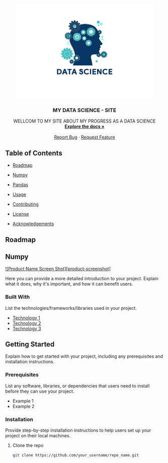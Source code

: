 <!-- PROJECT LOGO -->
<br />
<p align="center">
  <a href="https://github.com/your_username/repo_name">
    <img src="data-science-logo-icon.png" alt="Logo" >
  </a>

  <h3 align="center">MY DATA SCIENCE - SITE</h3>

  <p align="center">
    WELLCOM TO MY SITE ABOUT MY PROGRESS AS A DATA SCIENCE
    <br />
    <a href="https://github.com/adenadit/My-Data-Science-Site/"><strong>Explore the docs »</strong></a>
    <br />
    <br />
    <a href="https://github.com/your_username/repo_name/issues">Report Bug</a>
    ·
    <a href="https://github.com/your_username/repo_name/issues">Request Feature</a>
  </p>
</p>

<!-- TABLE OF CONTENTS -->
## Table of Contents

- [Roadmap](#roadmap)
- [Numpy](#Numpy)
- [Pandas](#Pandas)
- [Usage](#usage)

- [Contributing](#contributing)
- [License](#license)
- [Acknowledgements](#acknowledgements)


<!-- Roadmap -->
## Roadmap

<!-- Numpy -->
## Numpy

[![Product Name Screen Shot][product-screenshot]](https://example.com)

Here you can provide a more detailed introduction to your project. Explain what it does, why it's important, and how it can benefit users.

### Built With

List the technologies/frameworks/libraries used in your project.

- [Technology 1](https://example.com)
- [Technology 2](https://example.com)
- [Technology 3](https://example.com)

<!-- GETTING STARTED -->
## Getting Started

Explain how to get started with your project, including any prerequisites and installation instructions.

### Prerequisites

List any software, libraries, or dependencies that users need to install before they can use your project.

- Example 1
- Example 2

### Installation

Provide step-by-step installation instructions to help users set up your project on their local machines.

1. Clone the repo
   ```sh
   git clone https://github.com/your_username/repo_name.git
